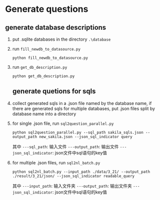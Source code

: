 # Generate questions

## generate database descriptions

1. put .sqlite databases in the directory `.\database`
2. run `fill_newdb_to_datasource.py`
   
   ```
   python fill_newdb_to_datasource.py 
   ```
3. run `get_db_description.py`
   
   ```
   python get_db_description.py 
   ```
   
   ## generate quetions for sqls
4. collect generated sqls in a .json file named by the database name, if there are generated sqls for multiple databases, put .json files split by database name into a directory
5. for single .json file, run `sql2question_parallel.py`
   
   ```shell
   python sql2question_parallel.py --sql_path sakila_sqls.json --output_path new_sakila.json --json_sql_indicator query
   ```
   
   其中
   `---sql_path`: 输入文件
   `---output_path`: 输出文件
   `---json_sql_indicator`: json文件中sql语句的key值
6. for multiple .json files, run `sql2nl_batch.py `
   
   ```shell
   python sql2nl_batch.py --input_path ./data/3_21/ --output_path ./result/3_21/json/ --json_sql_indicator readable_query
   ```
   
   其中
   `---input_path`: 输入文件夹
   `---output_path`: 输出文件夹
   `---json_sql_indicator`: json文件中sql语句的key值